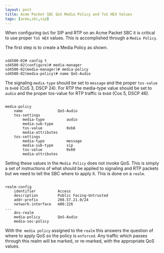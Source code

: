 ```yaml
---
layout: post
title: Acme Packet SBC QoS Media Policy and ToS HEX Values
tags: [acme,sbc,sip]
---
```

When configuring `QoS` for SIP and RTP on an Acme Packet SBC it is critical to use proper `ToS HEX` values. This is accomplished through a `Media Policy`.

<!--more-->

The first step is to create a Media Policy as shown.

```text

sd4500-02# config t
sd4500-02(configure)# media-manager
sd4500-02(media-manager)# media-policy
sd4500-02(media-policy)# name QoS-Audio

```

The signaling `media-type` should be set to `message` and the proper `tos-value` is `0×60` (CoS 3, DSCP 24). For RTP the media-type value should be set to `audio` and the proper tos-value for RTP traffic is `0xb8` (Cos 5, DSCP 46).

```text

media-policy
    name                QoS-Audio
    tos-settings        
        media-type          audio
        media-sub-type      
        tos-value           0xb8
        media-attributes
    tos-settings
        media-type          message
        media-sub-type      sip
        tos-value           0x60
        media-attributes

```

Setting these values in the `Media Policy` does not invoke QoS. This is simply a set of instructions of what should be applied to signaling and RTP packets but we need to tell the SBC where to apply it.  This is done on a `realm`.  

```text

realm-config
    identifier          Access
    description         Public Facing-Untrusted
    addr-prefix         208.57.21.0/24
    network-interface   m00:226
...
    dns-realm           
    media-policy        QoS-Audio
    media-sec-policy

```

With the` media policy` assigned to the `realm` this answers the question of where to apply QoS so the policy is `enforced`. Any traffic which passes through this realm will be marked, or re-marked, with the appropriate QoS values.



